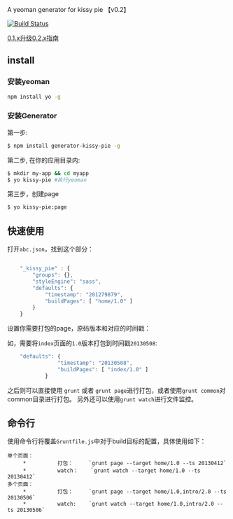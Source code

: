 A yeoman generator for kissy pie 【v0.2】

[![Build Status](https://secure.travis-ci.org/neekey/generator-kissy-pie.png)](http://travis-ci.org/neekey/generator-kissy-pie)

[0.1.x升级0.2.x指南](https://github.com/neekey/generator-kissy-pie/wiki/0.1.x%E5%8D%87%E7%BA%A70.2.x%E6%8C%87%E5%8D%97)

## install

### 安装yeoman
````sh
npm install yo -g
````

### 安装Generator

第一步:

```sh
$ npm install generator-kissy-pie -g
```

第二步, 在你的应用目录内:

```sh
$ mkdir my-app && cd myapp
$ yo kissy-pie #执行yeoman
```

第三步，创建page

```sh
$ yo kissy-pie:page
```

## 快速使用

打开`abc.json`，找到这个部分：

```js

    "_kissy_pie" : {
        "groups": {},
        "styleEngine": "sass",
        "defaults": {
            "timestamp": "201279879",
            "buildPages": [ "home/1.0" ]
        }
    }
```

设置你需要打包的page，原码版本和对应的时间戳：

如，需要将`index`页面的`1.0`版本打包到时间戳`20130508`:

```js
    "defaults": {
                "timestamp": "20130508",
                "buildPages": [ "index/1.0" ]
            }
```

之后则可以直接使用 `grunt` 或者 `grunt page`进行打包，或者使用`grunt common`对common目录进行打包。
另外还可以使用`grunt watch`进行文件监控。

## 命令行

使用命令行将覆盖`Gruntfile.js`中对于build目标的配置，具体使用如下：

```
单个页面：
     *          打包：     `grunt page --target home/1.0 --ts 20130412`
     *          watch：    `grunt watch --target home/1.0 --ts 20130412`      
多个页面：
     *          打包：     `grunt page --target home/1.0,intro/2.0 --ts 20130506`
     *          watch:    `grunt watch --target home/1.0,intro/2.0 --ts 20130506`
```
